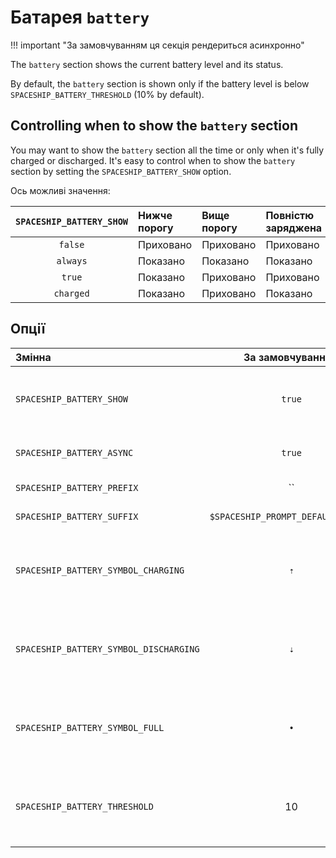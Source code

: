 # Батарея `battery`

!!! important "За замовчуванням ця секція рендериться асинхронно"

The `battery` section shows the current battery level and its status.

By default, the `battery` section is shown only if the battery level is below `SPACESHIP_BATTERY_THRESHOLD` (10% by default).

## Controlling when to show the `battery` section

You may want to show the `battery` section all the time or only when it's fully charged or discharged. It's easy to control when to show the `battery` section by setting the `SPACESHIP_BATTERY_SHOW` option.

Ось можливі значення:

| `SPACESHIP_BATTERY_SHOW` | Нижче порогу | Вище порогу | Повністю заряджена |
|:------------------------:|:------------ |:----------- |:------------------ |
|         `false`          | Приховано    | Приховано   | Приховано          |
|         `always`         | Показано     | Показано    | Показано           |
|          `true`          | Показано     | Приховано   | Приховано          |
|        `charged`         | Показано     | Приховано   | Показано           |

## Опції

| Змінна                                 |          За замовчуванням          | Пояснення                                                     |
|:-------------------------------------- |:----------------------------------:| ------------------------------------------------------------- |
| `SPACESHIP_BATTERY_SHOW`               |               `true`               | Показувати секцію (`true`, `false`, `always` або `charged`)   |
| `SPACESHIP_BATTERY_ASYNC`              |               `true`               | Рендерити секцію асинхронно                                   |
| `SPACESHIP_BATTERY_PREFIX`             |                 ``                 | Префікс секції                                                |
| `SPACESHIP_BATTERY_SUFFIX`             | `$SPACESHIP_PROMPT_DEFAULT_SUFFIX` | Суфікс секції                                                 |
| `SPACESHIP_BATTERY_SYMBOL_CHARGING`    |                `⇡`                 | Symbol displayed before the section if battery is charging    |
| `SPACESHIP_BATTERY_SYMBOL_DISCHARGING` |                `⇣`                 | Symbol displayed before the section if battery is discharging |
| `SPACESHIP_BATTERY_SYMBOL_FULL`        |                `•`                 | Symbol displayed before the section if battery is full        |
| `SPACESHIP_BATTERY_THRESHOLD`          |                 10                 | Battery level below which battery section will be shown       |

